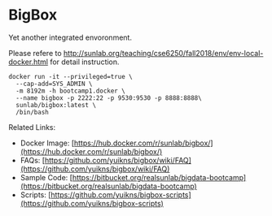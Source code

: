 # BigBox

Yet another integrated envoronment.

Please refere to <http://sunlab.org/teaching/cse6250/fall2018/env/env-local-docker.html> for detail instruction.

```
docker run -it --privileged=true \
  --cap-add=SYS_ADMIN \
  -m 8192m -h bootcamp1.docker \
  --name bigbox -p 2222:22 -p 9530:9530 -p 8888:8888\
  sunlab/bigbox:latest \
  /bin/bash
```

Related Links:

+ Docker Image: [https://hub.docker.com/r/sunlab/bigbox/](https://hub.docker.com/r/sunlab/bigbox/)
+ FAQs: [https://github.com/yuikns/bigbox/wiki/FAQ](https://github.com/yuikns/bigbox/wiki/FAQ)
+ Sample Code: [https://bitbucket.org/realsunlab/bigdata-bootcamp](https://bitbucket.org/realsunlab/bigdata-bootcamp)
+ Scripts: [https://github.com/yuikns/bigbox-scripts](https://github.com/yuikns/bigbox-scripts)



